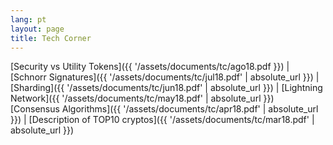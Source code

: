 ```yaml
---
lang: pt
layout: page
title: Tech Corner
---
```


[Security vs Utility Tokens]({{ '/assets/documents/tc/ago18.pdf }}) | 
[Schnorr Signatures]({{ '/assets/documents/tc/jul18.pdf' | absolute_url }}) | 
[Sharding]({{ '/assets/documents/tc/jun18.pdf' | absolute_url }}) | [Lightning Network]({{ '/assets/documents/tc/may18.pdf' | absolute_url }})
[Consensus Algorithms]({{ '/assets/documents/tc/apr18.pdf' | absolute_url }}) | [Description of TOP10 cryptos]({{ '/assets/documents/tc/mar18.pdf' | absolute_url }})
